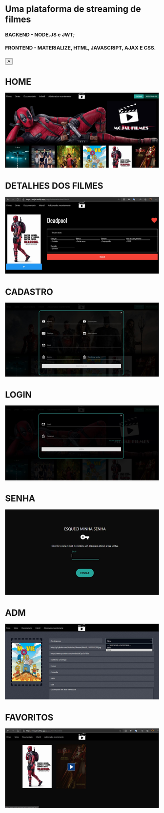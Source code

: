 # Uma plataforma de streaming de filmes 
<h3>BACKEND - NODE.JS e JWT;<h3/>
<h3>FRONTEND - MATERIALIZE, HTML, JAVASCRIPT, AJAX E CSS.<h3/>
  <button> A</button>

# HOME

![Alt text](https://raw.githubusercontent.com/ABNERMATHEUS/ServicoStream/master/img/Telas/Home.jpg)


# DETALHES DOS FILMES

![Alt text](https://raw.githubusercontent.com/ABNERMATHEUS/ServicoStream/master/img/Telas/Filmes.jpg)


# CADASTRO

![Alt text](https://raw.githubusercontent.com/ABNERMATHEUS/ServicoStream/master/img/Telas/Cadastro.jpg)


# LOGIN

![Alt text](https://github.com/ABNERMATHEUS/ServicoStream/blob/master/img/Telas/Login.jpg)


# SENHA

![Alt text](https://raw.githubusercontent.com/ABNERMATHEUS/ServicoStream/master/img/Telas/senha.jpg)


# ADM

![Alt text](https://raw.githubusercontent.com/ABNERMATHEUS/ServicoStream/master/img/Telas/Adm.jpg)

# FAVORITOS

![Alt text](https://raw.githubusercontent.com/ABNERMATHEUS/ServicoStream/master/img/Telas/Favoritos.jpg)


